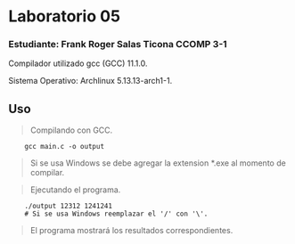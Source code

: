 # Laboratorio 05

### Estudiante: Frank Roger Salas Ticona        CCOMP 3-1

Compilador utilizado gcc (GCC) 11.1.0.

Sistema Operativo: Archlinux 5.13.13-arch1-1.


## Uso

> Compilando con GCC.

        gcc main.c -o output

> Si se usa Windows se debe agregar la extension \*.exe al momento de compilar.


> Ejecutando el programa.

        ./output 12312 1241241
        # Si se usa Windows reemplazar el '/' con '\'.

> El programa mostrará los resultados correspondientes.

